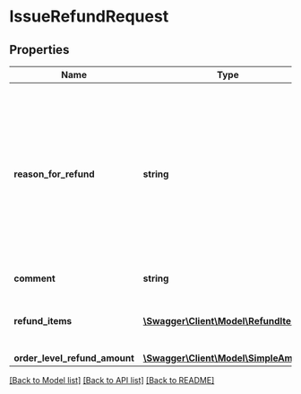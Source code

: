 # IssueRefundRequest

## Properties
Name | Type | Description | Notes
------------ | ------------- | ------------- | -------------
**reason_for_refund** | **string** | The enumeration value passed into this field indicates the reason for the refund. One of the defined enumeration values in the &lt;b&gt;ReasonForRefundEnum&lt;/b&gt; type must be used.&lt;br&gt;&lt;br&gt;This field is required, and it is highly recommended that sellers use the correct refund reason, especially in the case of a buyer-requested cancellation or &#x27;buyer remorse&#x27; return to indicate that there was nothing wrong with the item(s) or with the shipment of the order.&lt;br&gt;&lt;br&gt;&lt;span class&#x3D;\&quot;tablenote\&quot;&gt;&lt;strong&gt;Note:&lt;/strong&gt; If issuing refunds for more than one order line item, keep in mind that the refund reason must be the same for each of the order line items. If the refund reason is different for one or more order line items in an order, the seller would need to make separate &lt;b&gt;issueRefund&lt;/b&gt; calls, one for each refund reason. &lt;/span&gt; For implementation help, refer to &lt;a href&#x3D;&#x27;https://developer.ebay.com/api-docs/sell/fulfillment/types/api:ReasonForRefundEnum&#x27;&gt;eBay API documentation&lt;/a&gt; | [optional] 
**comment** | **string** | This free-text field allows the seller to clarify why the refund is being issued to the buyer.&lt;br&gt;&lt;br&gt;&lt;b&gt;Max Length&lt;/b&gt;: 100 | [optional] 
**refund_items** | [**\Swagger\Client\Model\RefundItem[]**](RefundItem.md) | The &lt;b&gt;refundItems&lt;/b&gt; array is only required if the seller is issuing a refund for one or more individual order line items in a multiple line item order. Otherwise, the seller just uses the &lt;b&gt;orderLevelRefundAmount&lt;/b&gt; container to specify the amount of the refund for the entire order. | [optional] 
**order_level_refund_amount** | [**\Swagger\Client\Model\SimpleAmount**](SimpleAmount.md) |  | [optional] 

[[Back to Model list]](../../README.md#documentation-for-models) [[Back to API list]](../../README.md#documentation-for-api-endpoints) [[Back to README]](../../README.md)

